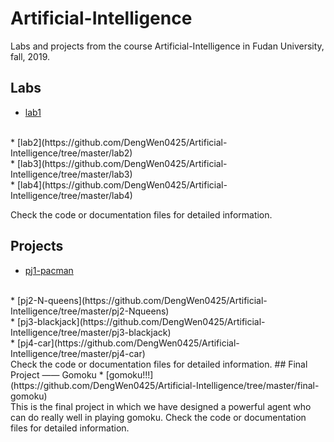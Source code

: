 # Artificial-Intelligence
Labs and projects from the course  Artificial-Intelligence in Fudan University, fall, 2019.
## Labs

* [lab1](https://github.com/DengWen0425/Artificial-Intelligence/tree/master/lab1)
<br>
* [lab2](https://github.com/DengWen0425/Artificial-Intelligence/tree/master/lab2)
<br>
* [lab3](https://github.com/DengWen0425/Artificial-Intelligence/tree/master/lab3)
<br>
* [lab4](https://github.com/DengWen0425/Artificial-Intelligence/tree/master/lab4)
<br>

Check the code or documentation files for detailed information. 
## Projects

* [pj1-pacman](https://github.com/DengWen0425/Artificial-Intelligence/tree/master/pj1-pacman)
<br>
* [pj2-N-queens](https://github.com/DengWen0425/Artificial-Intelligence/tree/master/pj2-Nqueens)
<br>
* [pj3-blackjack](https://github.com/DengWen0425/Artificial-Intelligence/tree/master/pj3-blackjack)
<br>
* [pj4-car](https://github.com/DengWen0425/Artificial-Intelligence/tree/master/pj4-car)
<br>
Check the code or documentation files for detailed information. 
## Final Project —— Gomoku
* [gomoku!!!](https://github.com/DengWen0425/Artificial-Intelligence/tree/master/final-gomoku)
<br>
This is the final project in which we have designed a powerful agent who can do really well in playing gomoku.
Check the code or documentation files for detailed information. 
